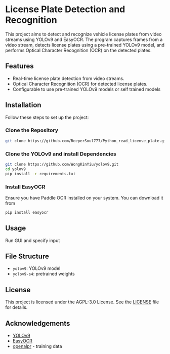 
# License Plate Detection and Recognition 

This project aims to detect and recognize vehicle license plates from video streams using YOLOv9 and EasyOCR. The program captures frames from a video stream, detects license plates using a pre-trained YOLOv9 model, and performs Optical Character Recognition (OCR) on the detected plates.

## Features
- Real-time license plate detection from video streams.
- Optical Character Recognition (OCR) for detected license plates.
- Configurable to use pre-trained YOLOv9 models or self trained models

## Installation

Follow these steps to set up the project:

### Clone the Repository
```bash
git clone https://github.com/ReeperSoul777/Python_read_license_plate.git
```

### Clone the YOLOv9 and install Dependencies
```bash
git clone https://github.com/WongKinYiu/yolov9.git
cd yolov9
pip install -r requirements.txt
```


### Install EasyOCR
Ensure you have Paddle OCR installed on your system. You can download it from 
```bash
pip install easyocr
```

## Usage

Run GUI and specify input

## File Structure
- `yolov9`: YOLOv9 model
- `yolov9-s4`: pretrained weights



## License
This project is licensed under the AGPL-3.0 License. See the [LICENSE](LICENSE) file for details.

## Acknowledgements
- [YOLOv9](https://github.com/WongKinYiu/yolov9)
- [EasyOCR](https://github.com/JaidedAI/EasyOCR)
- [openalpr](https://github.com/openalpr/) - training data

```
